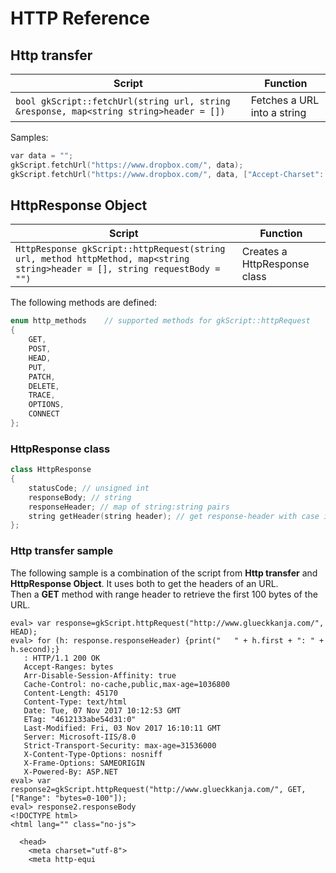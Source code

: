 # HTTP Reference

## Http transfer

| Script                                                                                 | Function                    |
| -------------------------------------------------------------------------------------- | --------------------------- |
| `bool gkScript::fetchUrl(string url, string &response, map<string string>header = [])` | Fetches a URL into a string |

Samples:

```c++
var data = "";
gkScript.fetchUrl("https://www.dropbox.com/", data);
gkScript.fetchUrl("https://www.dropbox.com/", data, ["Accept-Charset": "utf-8", "Accept-Language": "en-US"]);
```

## HttpResponse Object

| Script                                                                                                                      | Function                     |
| --------------------------------------------------------------------------------------------------------------------------- | ---------------------------- |
| `HttpResponse gkScript::httpRequest(string url, method httpMethod, map<string string>header = [], string requestBody = "")` | Creates a HttpResponse class |

The following methods are defined:

```c++
enum http_methods    // supported methods for gkScript::httpRequest
{
    GET,
    POST,
    HEAD,
    PUT,
    PATCH,
    DELETE,
    TRACE,
    OPTIONS,
    CONNECT
};
```

### HttpResponse class

```c++
class HttpResponse
{
    statusCode; // unsigned int
    responseBody; // string
    responseHeader; // map of string:string pairs
    string getHeader(string header); // get response-header with case insensitive header name
};
```

### Http transfer sample

The following sample is a combination of the script from **Http transfer** and **HttpResponse Object**. It uses both to get the headers of an URL.\
Then a **GET** method with range header to retrieve the first 100 bytes of the URL.

```shell
eval> var response=gkScript.httpRequest("http://www.glueckkanja.com/", HEAD);
eval> for (h: response.responseHeader) {print("   " + h.first + ": " + h.second);}
   : HTTP/1.1 200 OK
   Accept-Ranges: bytes
   Arr-Disable-Session-Affinity: true
   Cache-Control: no-cache,public,max-age=1036800
   Content-Length: 45170
   Content-Type: text/html
   Date: Tue, 07 Nov 2017 10:12:53 GMT
   ETag: "4612133abe54d31:0"
   Last-Modified: Fri, 03 Nov 2017 16:10:11 GMT
   Server: Microsoft-IIS/8.0
   Strict-Transport-Security: max-age=31536000
   X-Content-Type-Options: nosniff
   X-Frame-Options: SAMEORIGIN
   X-Powered-By: ASP.NET
eval> var response2=gkScript.httpRequest("http://www.glueckkanja.com/", GET, ["Range": "bytes=0-100"]);
eval> response2.responseBody
<!DOCTYPE html>
<html lang="" class="no-js">

  <head>
    <meta charset="utf-8">
    <meta http-equi
```
